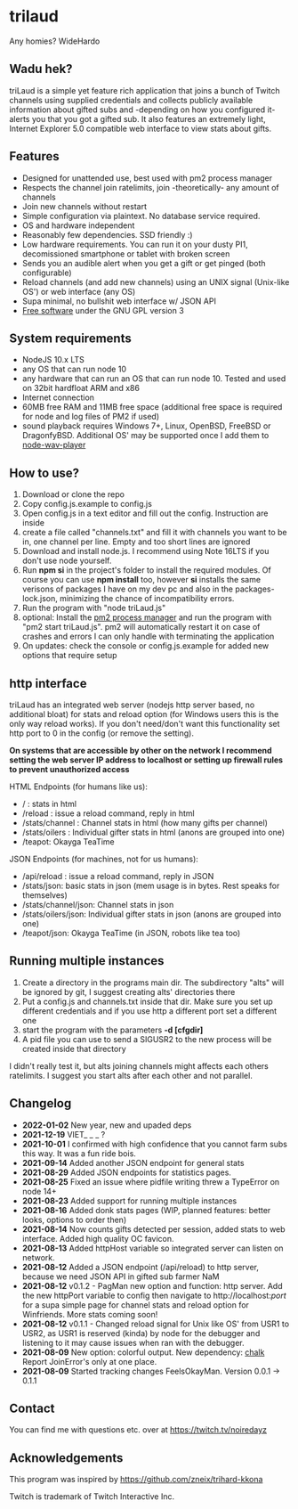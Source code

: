 # trilaud
Any homies? WideHardo

## Wadu hek? ##
triLaud is a simple yet feature rich application that joins a bunch of
Twitch channels using supplied credentials and collects publicly available
information about gifted subs and -depending on how you configured it- alerts
you that you got a gifted sub. It also features an extremely light, Internet Explorer 5.0
compatible web interface to view stats about gifts.

## Features ##
* Designed for unattended use, best used with pm2 process manager
* Respects the channel join ratelimits, join -theoretically- any amount of channels
* Join new channels without restart
* Simple configuration via plaintext. No database service required.
* OS and hardware independent
* Reasonably few dependencies. SSD friendly :)
* Low hardware requirements. You can run it on your dusty PI1, decomissioned smartphone or tablet with broken screen
* Sends you an audible alert when you get a gift or get pinged (both configurable)
* Reload channels (and add new channels) using an UNIX signal (Unix-like OS') or web interface (any OS)
* Supa minimal, no bullshit web interface w/ JSON API
* [Free software](https://www.gnu.org/philosophy/free-sw.en.html) under the GNU GPL version 3
 
## System requirements ##
* NodeJS 10.x LTS
* any OS that can run node 10
* any hardware that can run an OS that can run node 10. Tested and used on 32bit hardfloat ARM and x86
* Internet connection
* 60MB free RAM and 11MB free space (additional free space is required for node and log files of PM2 if used)
* sound playback requires Windows 7+, Linux, OpenBSD, FreeBSD or DragonfyBSD. Additional OS' may be supported once I add them to [node-wav-player](https://github.com/noiredayz/node-wav-player)

## How to use? ##
1. Download or clone the repo 
2. Copy config.js.example to config.js
3. Open config.js in a text editor and fill out the config. Instruction are inside
4. create a file called "channels.txt" and fill it with channels you want to be in, one channel per line. Empty and too short lines are ignored
5. Download and install node.js. I recommend using Note 16LTS if you don't use node yourself.
6. Run **npm si** in the project's folder to install the required modules. Of course you can use **npm install** too, however **si** installs the same verisons of packages I have on my dev pc and also in the packages-lock.json, minimizing the chance of incompatibility errors.
7. Run the program with "node triLaud.js"
8. optional: Install the [pm2 process manager](https://pm2.keymetrics.io/) and run the program with "pm2 start triLaud.js". pm2 will automatically restart it on case of crashes and errors I can only handle with terminating the application
9. On updates: check the console or config.js.example for added new options that require setup

## http interface ##
triLaud has an integrated web server (nodejs http server based, no additional bloat) for stats and reload option (for Windows users this is the only way reload works). 
If you don't need/don't want this functionality set http port to 0 in the config (or remove the setting).

**On systems that are accessible by other on the network I recommend setting the web server IP address to localhost or setting up firewall rules to prevent unauthorized access**

HTML Endpoints (for humans like us):
* / : stats in html
* /reload : issue a reload command, reply in html
* /stats/channel : Channel stats in html (how many gifts per channel)
* /stats/oilers : Individual gifter stats in html (anons are grouped into one)
* /teapot: Okayga TeaTime


JSON Endpoints (for machines, not for us humans):
* /api/reload : issue a reload command, reply in JSON
* /stats/json: basic stats in json (mem usage is in bytes. Rest speaks for themselves)
* /stats/channel/json: Channel stats in json
* /stats/oilers/json: Individual gifter stats in json (anons are grouped into one)
* /teapot/json: Okayga TeaTime (in JSON, robots like tea too)

## Running multiple instances ##
1. Create a directory in the programs main dir. The subdirectory "alts" will be ignored by git, I suggest creating alts' directories there
2. Put a config.js and channels.txt inside that dir. Make sure you set up different credentials and if you use http a different port set a different one
3. start the program with the parameters **-d [cfgdir]** 
4. A pid file you can use to send a SIGUSR2 to the new process will be created inside that directory

I didn't really test it, but alts joining channels might affects each others ratelimits. I suggest you start alts after each other and not parallel.

## Changelog ##
* **2022-01-02** New year, new and upaded deps
* **2021-12-19** VIET_ _ _ ?
* **2021-10-01** I confirmed with high confidence that you cannot farm subs this way. It was a fun ride bois.
* **2021-09-14** Added another JSON endpoint for general stats
* **2021-08-29** Added JSON endpoints for statistics pages.
* **2021-08-25** Fixed an issue where pidfile writing threw a TypeError on node 14+
* **2021-08-23** Added support for running multiple instances
* **2021-08-16** Added donk stats pages (WIP, planned features: better looks, options to order then)
* **2021-08-14** Now counts gifts detected per session, added stats to web interface. Added high quality OC favicon.
* **2021-08-13** Added httpHost variable so integrated server can listen on network.
* **2021-08-12** Added a JSON endpoint (/api/reload) to http server, because we need JSON API in gifted sub farmer NaM
* **2021-08-12** v0.1.2 - PagMan new option and function: http server. Add the new httpPort variable to config then navigate to http://localhost:*port* for a supa simple page for channel stats and reload option for Winfriends. More stats coming soon!
* **2021-08-12** v0.1.1 - Changed reload signal for Unix like OS' from USR1 to USR2, as USR1 is reserved (kinda) by node for the debugger and listening to it may cause issues when ran with the debugger.
* **2021-08-09** New option: colorful output. New dependency: [chalk](https://github.com/chalk/chalk) Report JoinError's only at one place.
* **2021-08-09** Started tracking changes FeelsOkayMan. Version 0.0.1 -> 0.1.1

## Contact ##
You can find me with questions etc. over at https://twitch.tv/noiredayz

## Acknowledgements ##
This program was inspired by https://github.com/zneix/trihard-kkona

Twitch is trademark of Twitch Interactive Inc.
